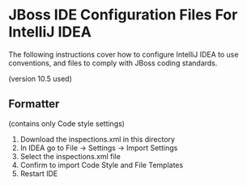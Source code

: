 JBoss IDE Configuration Files For IntelliJ IDEA
===============================================
The following instructions cover how to configure IntelliJ IDEA to use conventions, and files to comply with JBoss coding standards.

(version 10.5 used)

Formatter
---------
(contains only Code style settings)

1. Download the inspections.xml in this directory 
2. In IDEA go to File -> Settings -> Import Settings
3. Select the inspections.xml file
4. Confirm to import Code Style and File Templates
5. Restart IDE

